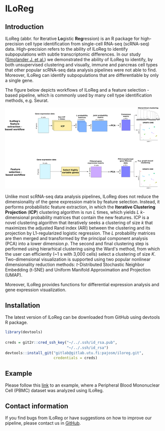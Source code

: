 # ILoReg

## Introduction



ILoReg (abbr. for **I**terative **Lo**gistic **Reg**ression) is an R package for high-precision cell type identification from single-cell RNA-seq (scRNA-seq) data. 
High-precision refers to the ability of ILoReg to identify subpopulations with subtle transcriptomic differences. 
In our study ([Smolander J. et al.](https://gitlab.utu.fi/pajosm/iloreg)) we demonstrated the ability of ILoReg to identify, by both unsupervised clustering and visually, 
immune and pancreas cell types that other popular scRNA-seq data analysis pipelines were not able to find. 
Moreover, ILoReg can identify subpopulations that are differentiable by only a single gene.

The figure below depicts workflows of ILoReg and a feature selection -based pipeline, which is commonly used by many cell type identification methods, e.g. Seurat.

![*Figure: Analysis workflows of ILoReg and a feature-selection based approach*](vignettes/figure.png)


Unlike most scRNA-seq data analysis pipelines, ILoReg does not reduce the dimensionality of the gene expression matrix by feature selection. 
Instead, it performs probabilistic feature extraction, in which the **Iterative Clustering Projection** (**ICP**) clustering algorithm is run *L* times, which yields 
*L* *k*-dimensional probability matrices that contain the new features. ICP is a novel clustering algorithm that iteratively seeks a clustering of size *k* 
that maximizes the adjusted Rand index (ARI) between the clustering and its projection by L1-regularized logistic regression. 
The *L* probability matrices are then merged and transformed by the principal component analysis (PCA) into a lower dimension *p*. 
The second and final clustering step is performed using hierarhical clustering using the Ward's method, from which the user can efficiently (~1 s with 3,000 cells) 
select a clustering of size *K*. Two-dimensional visualization is supported using two popular nonlinear dimensionality reduction methods: 
*t*-Distributed Stochastic Neighbor Embedding (t-SNE) and Uniform Manifold Approximation and Projection (UMAP).

Moreover, ILoReg provides functions for differential expression analysis and gene expression visualization.

## Installation

The latest version of ILoReg can be downloaded from GitHub using devtools R package.

```R
library(devtools)

creds = git2r::cred_ssh_key("~/../.ssh/id_rsa.pub",
                            "~/../.ssh/id_rsa")
devtools::install_git("gitlab@gitlab.utu.fi:pajosm/iloreg.git",
                      credentials = creds)

```

## Example

Please follow this [link](https://gitlab.utu.fi/pajosm/iloreg) to an example, where a Peripheral Blood Mononuclear Cell (PBMC) dataset was analyzed using ILoReg.

## Contact information

If you find bugs from ILoReg or have suggestions on how to improve our pipeline, please contact us in [GitHub](https://gitlab.utu.fi/pajosm/iloreg). 

